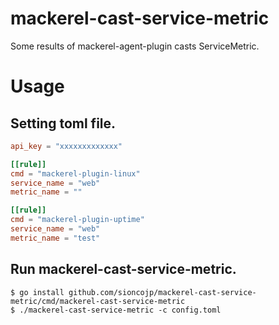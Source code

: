 # mackerel-cast-service-metric
Some results of mackerel-agent-plugin casts ServiceMetric.

# Usage

## Setting toml file.
```toml
api_key = "xxxxxxxxxxxxx"

[[rule]]
cmd = "mackerel-plugin-linux"
service_name = "web"
metric_name = ""

[[rule]]
cmd = "mackerel-plugin-uptime"
service_name = "web"
metric_name = "test"
```

## Run mackerel-cast-service-metric.
```shell
$ go install github.com/sioncojp/mackerel-cast-service-metric/cmd/mackerel-cast-service-metric
$ ./mackerel-cast-service-metric -c config.toml
```

